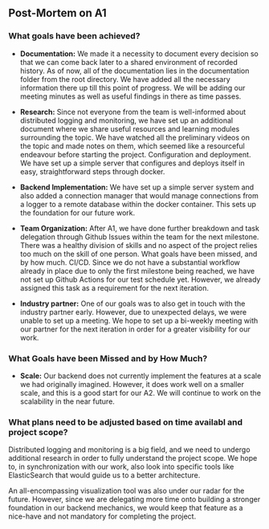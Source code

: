 ## Post-Mortem on A1

### What goals have been achieved?

- **Documentation:** We made it a necessity to document every decision so that we can come back later to a shared environment of recorded history. As of now, all of the documentation lies in the documentation folder from the root directory. We have added all the necessary information there up till this point of progress. We will be adding our meeting minutes as well as useful findings in there as time passes.

- **Research:** Since not everyone from the team is well-informed about distributed logging and monitoring, we have set up an additional document where we share useful resources and learning modules surrounding the topic. We have watched all the preliminary videos on the topic and made notes on them, which seemed like a resourceful endeavour before starting the project.
  Configuration and deployment. We have set up a simple server that configures and deploys itself in easy, straightforward steps through docker.

- **Backend Implementation:** We have set up a simple server system and also added a connection manager that would manage connections from a logger to a remote database within the docker container. This sets up the foundation for our future work.

- **Team Organization:** After A1, we have done further breakdown and task delegation through Github Issues within the team for the next milestone. There was a healthy division of skills and no aspect of the project relies too much on the skill of one person.
  What goals have been missed, and by how much.
  CI/CD. Since we do not have a substantial workflow already in place due to only the first milestone being reached, we have not set up Github Actions for our test schedule yet. However, we already assigned this task as a requirement for the next iteration.

- **Industry partner:** One of our goals was to also get in touch with the industry partner early. However, due to unexpected delays, we were unable to set up a meeting. We hope to set up a bi-weekly meeting with our partner for the next iteration in order for a greater visibility for our work.

### What Goals have been Missed and by How Much? 

- **Scale:** Our backend does not currently implement the features at a scale we had originally imagined. However, it does work well on a smaller scale, and this is a good start for our A2. We will continue to work on the scalability in the near future. 

### What plans need to be adjusted based on time availabl and project scope?

Distributed logging and monitoring is a big field, and we need to undergo additional research in order to fully understand the project scope. We hope to, in synchronization with our work, also look into specific tools like ElasticSearch that would guide us to a better architecture.

An all-encompassing visualization tool was also under our radar for the future. However, since we are delegating more time onto building a stronger foundation in our backend mechanics, we would keep that feature as a nice-have and not mandatory for completing the project.
